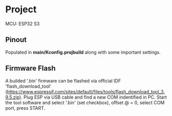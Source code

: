# Project
MCU: ESP32 S3

## Pinout
Populated in **main/Kconfig.projbuild** along with some important settings.

## Firmware Flash
A builded '.bin' firmware can be flashed via official IDF 'flash_download_tool' (https://www.espressif.com/sites/default/files/tools/flash_download_tool_3.9.5.zip). Plug ESP via USB cable and find a new COM indentified in PC. Start the tool software and select '.bin' (set checkbox), offset @ = 0, select COM port, press START.